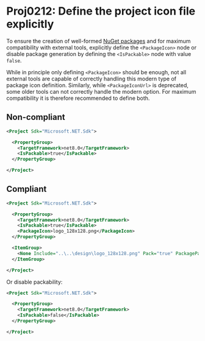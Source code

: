 # Proj0212: Define the project icon file explicitly
To ensure the creation of well-formed [NuGet packages](../general/nuget-packages.md)
and for maximum compatibility with external tools, explicitly define the
`<PackageIcon>` node or disable package generation by defining the
`<IsPackable>` node with value `false`.

While in principle only defining `<PackageIcon>` should be enough, not all
external tools are capable of correctly handling this modern type of package
icon definition. Similarly, while `<PackageIconUrl>` is deprecated, some older
tools can not correctly handle the modern option. For maximum compatibility it
is therefore recommended to define both.

## Non-compliant
``` xml
<Project Sdk="Microsoft.NET.Sdk">

  <PropertyGroup>
    <TargetFramework>net8.0</TargetFramework>
    <IsPackable>true</IsPackable>
  </PropertyGroup>

</Project>
```

## Compliant
``` xml
<Project Sdk="Microsoft.NET.Sdk">

  <PropertyGroup>
    <TargetFramework>net8.0</TargetFramework>
    <IsPackable>true</IsPackable>
    <PackageIcon>logo_128x128.png</PackageIcon>
  </PropertyGroup>

  <ItemGroup>
    <None Include="..\..\design\logo_128x128.png" Pack="true" PackagePath="\" />
  </ItemGroup>

</Project>
```

Or disable packability:

``` xml
<Project Sdk="Microsoft.NET.Sdk">

  <PropertyGroup>
    <TargetFramework>net8.0</TargetFramework>
    <IsPackable>false</IsPackable>
  </PropertyGroup>

</Project>
```
